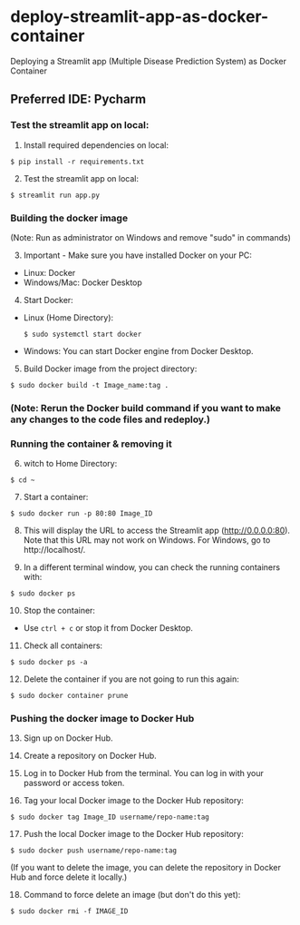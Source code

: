 # deploy-streamlit-app-as-docker-container
Deploying a Streamlit app (Multiple Disease Prediction System) as Docker Container

## Preferred IDE: Pycharm

### Test the streamlit app on local:

1. Install required dependencies on local:

```commandline
$ pip install -r requirements.txt
```


2. Test the streamlit app on local:

```
$ streamlit run app.py
```


### Building the docker image

(Note: Run as administrator on Windows and remove "sudo" in commands)

3. Important - Make sure you have installed Docker on your PC:
- Linux: Docker
- Windows/Mac: Docker Desktop

4. Start Docker:
- Linux (Home Directory):
  ```
  $ sudo systemctl start docker
  ```
- Windows: You can start Docker engine from Docker Desktop.

5. Build Docker image from the project directory:

```commandline
$ sudo docker build -t Image_name:tag .
```

### (Note: Rerun the Docker build command if you want to make any changes to the code files and redeploy.)

### Running the container & removing it

6. witch to Home Directory:

```
$ cd ~
```

7. Start a container:
```commandline
$ sudo docker run -p 80:80 Image_ID
```

8. This will display the URL to access the Streamlit app (http://0.0.0.0:80). Note that this URL may not work on Windows. For Windows, go to http://localhost/.

9. In a different terminal window, you can check the running containers with:
```
$ sudo docker ps
```

10. Stop the container:
 - Use `ctrl + c` or stop it from Docker Desktop.

11. Check all containers:
 ```
 $ sudo docker ps -a
 ```

12. Delete the container if you are not going to run this again:
 ```
 $ sudo docker container prune
 ```

### Pushing the docker image to Docker Hub

13. Sign up on Docker Hub.

14. Create a repository on Docker Hub.

15. Log in to Docker Hub from the terminal. You can log in with your password or access token.

16. Tag your local Docker image to the Docker Hub repository:
 ```
 $ sudo docker tag Image_ID username/repo-name:tag
 ```

17. Push the local Docker image to the Docker Hub repository:
 ```
 $ sudo docker push username/repo-name:tag
 ```

(If you want to delete the image, you can delete the repository in Docker Hub and force delete it locally.)

18. Command to force delete an image (but don't do this yet):
 ```
 $ sudo docker rmi -f IMAGE_ID
 ```


